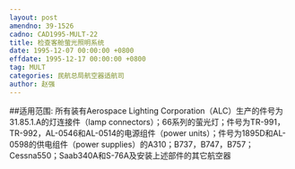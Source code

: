 ```yaml
---
layout: post
amendno: 39-1526
cadno: CAD1995-MULT-22
title: 检查客舱萤光照明系统
date: 1995-12-07 00:00:00 +0800
effdate: 1995-12-17 00:00:00 +0800
tag: MULT
categories: 民航总局航空器适航司
author: 赵强
---
```


##适用范围:
所有装有Aerospace Lighting Corporation（ALC）生产的件号为
31.85.1.A的灯连接件（lamp connectors）；66系列的萤光灯；件号为TR-991，TR-992，AL-0546和AL-0514的电源组件（power units）；件号为1895D和AL-0598的供电组件（power supplies）的A310；B737，B747，B757；Cessna550；Saab340A和S-76A及安装上述部件的其它航空器

